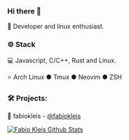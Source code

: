 ### Hi there 👋

 🙋 Developer and linux enthusiast.

<h3>⚙️ Stack</h3>

  💻 Javascript, C/C++, Rust and Linux.
  
  ⭐ Arch Linux ● Tmux ● Neovim ● ZSH

<h3>🛠️ Projects:</h3>

 🐧 fabiokleis - [@fabiokleis](https://fabiokleis.herokuapp.com)

 [![Fabio Kleis Github Stats](https://github-readme-stats.vercel.app/api?username=fabiokleis&show_icons=true&count_private=true&theme=tokyonight)](https://github.com/fabiokleis)
<!--
**Fabiokleis/FabioKleis** is a ✨ _special_ ✨ repository because its `README.md` (this file) appears on your GitHub profile.

Here are some ideas to get you started:

- 🔭 I’m currently working on ...
- 🌱 I’m currently learning ...
- 👯 I’m looking to collaborate on ...
- 🤔 I’m looking for help with ...
- 💬 Ask me about ...
- 📫 How to reach me: ...
- 😄 Pronouns: ...
- ⚡ Fun fact: ...
-->
